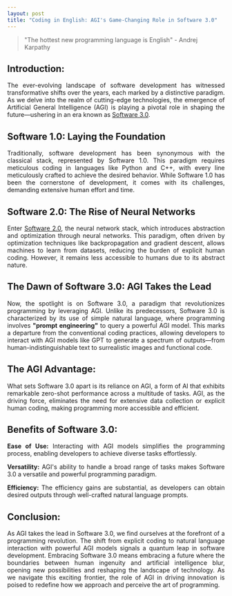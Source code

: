 ```yaml
---
layout: post
title: "Coding in English: AGI's Game-Changing Role in Software 3.0"
---
```


> "The hottest new programming language is English" - Andrej Karpathy

## Introduction:

<p align="justify">
The ever-evolving landscape of software development has witnessed transformative shifts over the years, each marked by a distinctive paradigm. As we delve into the realm of cutting-edge technologies, the emergence of Artificial General Intelligence (AGI) is playing a pivotal role in shaping the future—ushering in an era known as <a href = "https://divgarg.substack.com/p/software-3"  target="_blank">Software 3.0</a>.
</p>

## Software 1.0: Laying the Foundation

<p align="justify">
Traditionally, software development has been synonymous with the classical stack, represented by Software 1.0. This paradigm requires meticulous coding in languages like Python and C++, with every line meticulously crafted to achieve the desired behavior. While Software 1.0 has been the cornerstone of development, it comes with its challenges, demanding extensive human effort and time.
</p>

## Software 2.0: The Rise of Neural Networks

<p align="justify">
Enter  <a href = "https://karpathy.medium.com/software-2-0-a64152b37c35"  target="_blank">Software 2.0</a>, the neural network stack, which introduces abstraction and optimization through neural networks. This paradigm, often driven by optimization techniques like backpropagation and gradient descent, allows machines to learn from datasets, reducing the burden of explicit human coding. However, it remains less accessible to humans due to its abstract nature.
</p>

## The Dawn of Software 3.0: AGI Takes the Lead

<p align="justify">
Now, the spotlight is on Software 3.0, a paradigm that revolutionizes programming by leveraging AGI. Unlike its predecessors, Software 3.0 is characterized by its use of simple natural language, where programming involves <b>"prompt engineering"</b> to query a powerful AGI model. This marks a departure from the conventional coding practices, allowing developers to interact with AGI models like GPT to generate a spectrum of outputs—from human-indistinguishable text to surrealistic images and functional code.
</p>

## The AGI Advantage:

<p align="justify">
What sets Software 3.0 apart is its reliance on AGI, a form of AI that exhibits remarkable zero-shot performance across a multitude of tasks. AGI, as the driving force, eliminates the need for extensive data collection or explicit human coding, making programming more accessible and efficient.
</p>

## Benefits of Software 3.0:

<p align="justify">
<b>Ease of Use:</b> Interacting with AGI models simplifies the programming process, enabling developers to achieve diverse tasks effortlessly.
</p>

<p align="justify">
<b>Versatility:</b> AGI's ability to handle a broad range of tasks makes Software 3.0 a versatile and powerful programming paradigm.
</p>

<p align="justify">
<b>Efficiency:</b> The efficiency gains are substantial, as developers can obtain desired outputs through well-crafted natural language prompts.
</p>

## Conclusion:

<p align="justify">
As AGI takes the lead in Software 3.0, we find ourselves at the forefront of a programming revolution. The shift from explicit coding to natural language interaction with powerful AGI models signals a quantum leap in software development. Embracing Software 3.0 means embracing a future where the boundaries between human ingenuity and artificial intelligence blur, opening new possibilities and reshaping the landscape of technology. As we navigate this exciting frontier, the role of AGI in driving innovation is poised to redefine how we approach and perceive the art of programming.
</p>

<script type="text/javascript" src="https://cdnjs.buymeacoffee.com/1.0.0/button.prod.min.js" data-name="bmc-button" data-slug="anayanapalli" data-color="#FFDD00" data-emoji="☕"  data-font="Cookie" data-text="Buy me a coffee?" data-outline-color="#000000" data-font-color="#000000" data-coffee-color="#ffffff" ></script>
